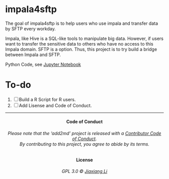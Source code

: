 
<!-- README.md is generated from README.Rmd. Please edit that file -->

# impala4sftp

The goal of impala4sftp is to help users who use impala and transfer
data by SFTP every workday.

Impala, like Hive is a SQL-like tools to manipulate big data. However,
if users want to transfer the sensitive data to others who have no
access to this Impala domain. SFTP is a option. Thus, this project is to
try build a bridge between Impala and SFTP.

Python Code, see [Jupyter Notebook](impala4sftp.ipynb)

# To-do

1.  <input type="checkbox" id="checkbox1" class="styled">Build a R
    Script for R users.
2.  <input type="checkbox" id="checkbox1" class="styled">Add Lisense and
    Code of Conduct.

-----

<h4 align="center">

**Code of Conduct**

</h4>

<h6 align="center">

Please note that the ‘add2md’ project is released with a [Contributor
Code of Conduct](.github/CODE_OF_CONDUCT.md).<br>By contributing to this
project, you agree to abide by its terms.

</h6>

<h4 align="center">

**License**

</h4>

<h6 align="center">

GPL 3.0 © [Jiaxiang Li](LICENSE.md)

</h6>
